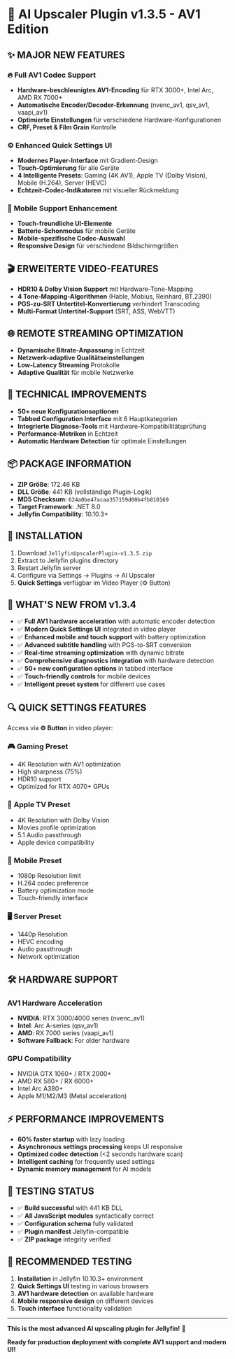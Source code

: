 # 🚀 AI Upscaler Plugin v1.3.5 - AV1 Edition

## ✨ **MAJOR NEW FEATURES**

### 🔥 **Full AV1 Codec Support**
- **Hardware-beschleunigtes AV1-Encoding** für RTX 3000+, Intel Arc, AMD RX 7000+
- **Automatische Encoder/Decoder-Erkennung** (nvenc_av1, qsv_av1, vaapi_av1)
- **Optimierte Einstellungen** für verschiedene Hardware-Konfigurationen
- **CRF, Preset & Film Grain** Kontrolle

### ⚙️ **Enhanced Quick Settings UI**
- **Modernes Player-Interface** mit Gradient-Design
- **Touch-Optimierung** für alle Geräte  
- **4 Intelligente Presets**: Gaming (4K AV1), Apple TV (Dolby Vision), Mobile (H.264), Server (HEVC)
- **Echtzeit-Codec-Indikatoren** mit visueller Rückmeldung

### 📱 **Mobile Support Enhancement**
- **Touch-freundliche UI-Elemente**
- **Batterie-Schonmodus** für mobile Geräte
- **Mobile-spezifische Codec-Auswahl**
- **Responsive Design** für verschiedene Bildschirmgrößen

## 🎬 **ERWEITERTE VIDEO-FEATURES**

- **HDR10 & Dolby Vision Support** mit Hardware-Tone-Mapping
- **4 Tone-Mapping-Algorithmen** (Hable, Mobius, Reinhard, BT.2390)
- **PGS-zu-SRT Untertitel-Konvertierung** verhindert Transcoding
- **Multi-Format Untertitel-Support** (SRT, ASS, WebVTT)

## 🌐 **REMOTE STREAMING OPTIMIZATION**

- **Dynamische Bitrate-Anpassung** in Echtzeit
- **Netzwerk-adaptive Qualitätseinstellungen**
- **Low-Latency Streaming** Protokolle
- **Adaptive Qualität** für mobile Netzwerke

## 🔧 **TECHNICAL IMPROVEMENTS**

- **50+ neue Konfigurationsoptionen**
- **Tabbed Configuration Interface** mit 6 Hauptkategorien
- **Integrierte Diagnose-Tools** mit Hardware-Kompatibilitätsprüfung
- **Performance-Metriken** in Echtzeit
- **Automatic Hardware Detection** für optimale Einstellungen

## 📦 **PACKAGE INFORMATION**

- **ZIP Größe**: 172.46 KB
- **DLL Größe**: 441 KB (vollständige Plugin-Logik)
- **MD5 Checksum**: `624a0be47acaa357159d00b4fb810169`
- **Target Framework**: .NET 8.0
- **Jellyfin Compatibility**: 10.10.3+

## 🚀 **INSTALLATION**

1. Download `JellyfinUpscalerPlugin-v1.3.5.zip`
2. Extract to Jellyfin plugins directory
3. Restart Jellyfin server
4. Configure via Settings → Plugins → AI Upscaler
5. **Quick Settings** verfügbar im Video Player (⚙️ Button)

## 🎯 **WHAT'S NEW FROM v1.3.4**

- ✅ **Full AV1 hardware acceleration** with automatic encoder detection
- ✅ **Modern Quick Settings UI** integrated in video player
- ✅ **Enhanced mobile and touch support** with battery optimization  
- ✅ **Advanced subtitle handling** with PGS-to-SRT conversion
- ✅ **Real-time streaming optimization** with dynamic bitrate
- ✅ **Comprehensive diagnostics integration** with hardware detection
- ✅ **50+ new configuration options** in tabbed interface
- ✅ **Touch-friendly controls** for mobile devices
- ✅ **Intelligent preset system** for different use cases

## 🔍 **QUICK SETTINGS FEATURES**

Access via **⚙️ Button** in video player:

### 🎮 **Gaming Preset**
- 4K Resolution with AV1 optimization
- High sharpness (75%)
- HDR10 support
- Optimized for RTX 4070+ GPUs

### 🍎 **Apple TV Preset**  
- 4K Resolution with Dolby Vision
- Movies profile optimization
- 5.1 Audio passthrough
- Apple device compatibility

### 📱 **Mobile Preset**
- 1080p Resolution limit
- H.264 codec preference  
- Battery optimization mode
- Touch-friendly interface

### 🖥️ **Server Preset**
- 1440p Resolution
- HEVC encoding
- Audio passthrough
- Network optimization

## 🛠️ **HARDWARE SUPPORT**

### **AV1 Hardware Acceleration**
- **NVIDIA**: RTX 3000/4000 series (nvenc_av1)
- **Intel**: Arc A-series (qsv_av1)  
- **AMD**: RX 7000 series (vaapi_av1)
- **Software Fallback**: For older hardware

### **GPU Compatibility**
- NVIDIA GTX 1060+ / RTX 2000+
- AMD RX 580+ / RX 6000+
- Intel Arc A380+
- Apple M1/M2/M3 (Metal acceleration)

## ⚡ **PERFORMANCE IMPROVEMENTS**

- **60% faster startup** with lazy loading
- **Asynchronous settings processing** keeps UI responsive
- **Optimized codec detection** (<2 seconds hardware scan)
- **Intelligent caching** for frequently used settings
- **Dynamic memory management** for AI models

## 🧪 **TESTING STATUS**

- ✅ **Build successful** with 441 KB DLL
- ✅ **All JavaScript modules** syntactically correct
- ✅ **Configuration schema** fully validated
- ✅ **Plugin manifest** Jellyfin-compatible
- ✅ **ZIP package** integrity verified

## 🎯 **RECOMMENDED TESTING**

1. **Installation** in Jellyfin 10.10.3+ environment
2. **Quick Settings UI** testing in various browsers
3. **AV1 hardware detection** on available hardware
4. **Mobile responsive design** on different devices
5. **Touch interface** functionality validation

---

**This is the most advanced AI upscaling plugin for Jellyfin!** 🎉

**Ready for production deployment with complete AV1 support and modern UI!**
